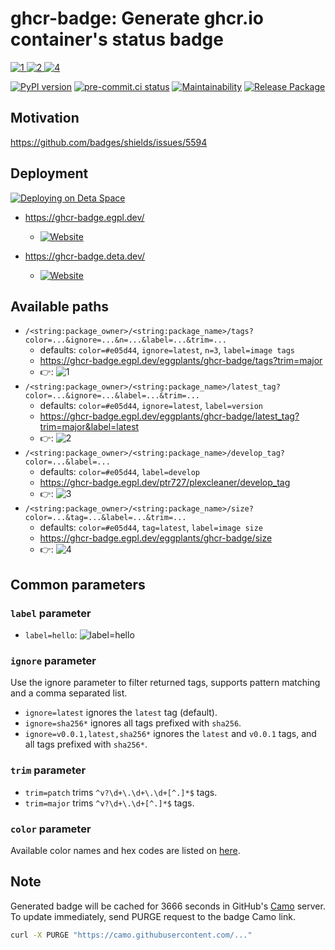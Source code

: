 # ghcr-badge: Generate ghcr.io container's status badge

[![1] ![2] ![4]](https://github.com/eggplants/ghcr-badge/pkgs/container/ghcr-badge)

[![PyPI version](
  <https://badge.fury.io/py/ghcr-badge.svg>
  )](
  <https://badge.fury.io/py/ghcr-badge>
) [![pre-commit.ci status](
  <https://results.pre-commit.ci/badge/github/eggplants/ghcr-badge/master.svg>
  )](
  <https://results.pre-commit.ci/latest/github/eggplants/ghcr-badge/master>
) [![Maintainability](
  <https://api.codeclimate.com/v1/badges/f77401f6fb543dd8c436/maintainability>
  )](
  <https://codeclimate.com/github/eggplants/ghcr-badge/maintainability>
) [![Release Package](
  <https://github.com/eggplants/ghcr-badge/actions/workflows/release.yml/badge.svg>
  )](
  <https://github.com/eggplants/ghcr-badge/actions/workflows/release.yml>
)

## Motivation

<https://github.com/badges/shields/issues/5594>

## Deployment

[![Deploying on Deta Space](
  <https://img.shields.io/badge/deploying%20on-Deta%20Space-F26DAA>
  )](
  <https://deta.space/discovery/@eggplants/ghcrbadge>
)

- <https://ghcr-badge.egpl.dev/>
  - [![Website](https://img.shields.io/website?label=egpl.dev&url=https%3A%2F%2Fghcr-badge.egpl.dev)](https://ghcr-badge.egpl.dev)

- <https://ghcr-badge.deta.dev/>
  - [![Website](https://img.shields.io/website?label=deta.dev&url=https%3A%2F%2Fghcr-badge.deta.dev)](https://ghcr-badge.deta.dev)

## Available paths

- `/<string:package_owner>/<string:package_name>/tags?color=...&ignore=...&n=...&label=...&trim=...`
  - defaults: `color=#e05d44`, `ignore=latest`, `n=3`, `label=image tags`
  - <https://ghcr-badge.egpl.dev/eggplants/ghcr-badge/tags?trim=major>
  - 👉: ![1]
- `/<string:package_owner>/<string:package_name>/latest_tag?color=...&ignore=...&label=...&trim=...`
  - defaults: `color=#e05d44`, `ignore=latest`, `label=version`
  - <https://ghcr-badge.egpl.dev/eggplants/ghcr-badge/latest_tag?trim=major&label=latest>
  - 👉: ![2]
- `/<string:package_owner>/<string:package_name>/develop_tag?color=...&label=...`
  - defaults: `color=#e05d44`, `label=develop`
  - <https://ghcr-badge.egpl.dev/ptr727/plexcleaner/develop_tag>
  - 👉: ![3]
- `/<string:package_owner>/<string:package_name>/size?color=...&tag=...&label=...&trim=...`
  - defaults: `color=#e05d44`, `tag=latest`, `label=image size`
  - <https://ghcr-badge.egpl.dev/eggplants/ghcr-badge/size>
  - 👉: ![4]

## Common parameters

### `label` parameter

- `label=hello`: ![label=hello](https://ghcr-badge.egpl.dev/eggplants/ghcr-badge/tags?trim=major&label=hello)

### `ignore` parameter

Use the ignore parameter to filter returned tags, supports pattern matching and a comma separated list.

- `ignore=latest` ignores the `latest` tag (default).
- `ignore=sha256*` ignores all tags prefixed with `sha256`.
- `ignore=v0.0.1,latest,sha256*` ignores the `latest` and `v0.0.1` tags, and all tags prefixed with `sha256*`.

### `trim` parameter

- `trim=patch` trims `^v?\d+\.\d+\.\d+[^.]*$` tags.
- `trim=major` trims `^v?\d+\.\d+[^.]*$` tags.

### `color` parameter

Available color names and hex codes are listed on [here](https://github.com/jongracecox/anybadge#colors).

## Note

Generated badge will be cached for 3666 seconds in GitHub's [Camo](https://github.com/atmos/camo) server.
To update immediately, send PURGE request to the badge Camo link.

```bash
curl -X PURGE "https://camo.githubusercontent.com/..."
```

[1]: <https://ghcr-badge.egpl.dev/eggplants/ghcr-badge/tags?trim=major>
[2]: <https://ghcr-badge.egpl.dev/eggplants/ghcr-badge/latest_tag?trim=major&label=latest>
[3]: <https://ghcr-badge.egpl.dev/ptr727/plexcleaner/develop_tag>
[4]: <https://ghcr-badge.egpl.dev/eggplants/ghcr-badge/size>
